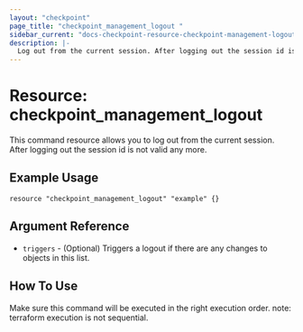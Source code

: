 ```yaml
---
layout: "checkpoint"
page_title: "checkpoint_management_logout "
sidebar_current: "docs-checkpoint-resource-checkpoint-management-logout"
description: |-
  Log out from the current session. After logging out the session id is not valid any more.
---
```


# Resource: checkpoint_management_logout

This command resource allows you to log out from the current session. After logging out the session id is not valid any more.

## Example Usage

```hcl
resource "checkpoint_management_logout" "example" {}
```

## Argument Reference

* `triggers` - (Optional) Triggers a logout if there are any changes to objects in this list.

## How To Use
Make sure this command will be executed in the right execution order. 
note: terraform execution is not sequential.    



